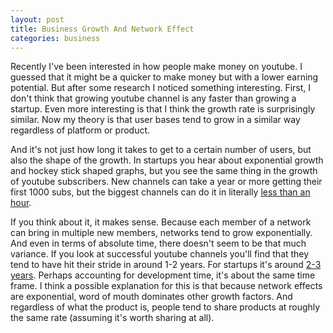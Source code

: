 ```yaml
---
layout: post
title: Business Growth And Network Effect
categories: business
---
```


Recently I've been interested in how people make money on youtube. I guessed
that it might be a quicker to make money but with a lower earning potential.
But after some research I noticed something interesting. First, I don't think
that growing youtube channel is any faster than growing a startup. Even more
interesting is that I think the growth rate is surprisingly similar. Now my
theory is that user bases tend to grow in a similar way regardless of platform
or product.

And it's not just how long it takes to get to a certain number of users, but
also the shape of the growth. In startups you hear about exponential growth and
hockey stick shaped graphs, but you see the same thing in the growth of youtube
subscribers. New channels can take a year or more getting their first 1000 subs,
but the biggest channels can do it in literally [less than an hour](https://vidstatsx.com/top-100-1h-sub-gains).

If you think about it, it makes sense. Because each member of a network can
bring in multiple new members, networks tend to grow exponentially. And even in
terms of absolute time, there doesn't seem to be that much variance. If you look
at successful youtube channels you'll find that they tend to have hit their
stride in around 1-2 years. For startups it's around [2-3 years](https://news.ycombinator.com/item?id=3110601).
Perhaps accounting for development time, it's about the same time frame. I think
a possible explanation for this is that because network effects are exponential,
word of mouth dominates other growth factors. And regardless of what the product
is, people tend to share products at roughly the same rate (assuming it's worth
sharing at all).